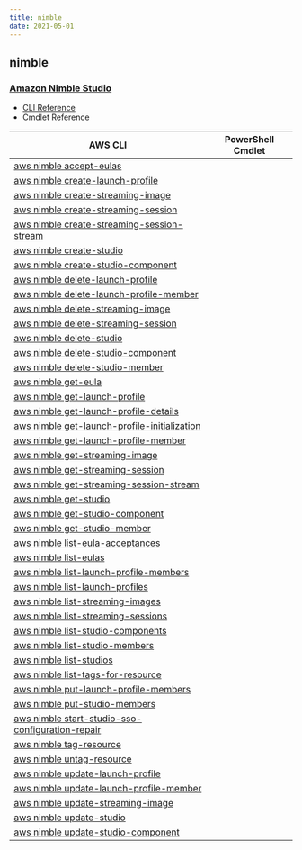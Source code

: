 ```yaml
---
title: nimble
date: 2021-05-01
---
```


## nimble

### [Amazon Nimble Studio](https://aws.amazon.com/nimble-studio/)

* [CLI Reference](https://docs.aws.amazon.com/cli/latest/reference/nimble/index.html)
* Cmdlet Reference

|AWS CLI|PowerShell Cmdlet|
|----|----|
|[aws nimble accept-eulas](https://docs.aws.amazon.com/cli/latest/reference/nimble/accept-eulas.html)||
|[aws nimble create-launch-profile](https://docs.aws.amazon.com/cli/latest/reference/nimble/create-launch-profile.html)||
|[aws nimble create-streaming-image](https://docs.aws.amazon.com/cli/latest/reference/nimble/create-streaming-image.html)||
|[aws nimble create-streaming-session](https://docs.aws.amazon.com/cli/latest/reference/nimble/create-streaming-session.html)||
|[aws nimble create-streaming-session-stream](https://docs.aws.amazon.com/cli/latest/reference/nimble/create-streaming-session-stream.html)||
|[aws nimble create-studio](https://docs.aws.amazon.com/cli/latest/reference/nimble/create-studio.html)||
|[aws nimble create-studio-component](https://docs.aws.amazon.com/cli/latest/reference/nimble/create-studio-component.html)||
|[aws nimble delete-launch-profile](https://docs.aws.amazon.com/cli/latest/reference/nimble/delete-launch-profile.html)||
|[aws nimble delete-launch-profile-member](https://docs.aws.amazon.com/cli/latest/reference/nimble/delete-launch-profile-member.html)||
|[aws nimble delete-streaming-image](https://docs.aws.amazon.com/cli/latest/reference/nimble/delete-streaming-image.html)||
|[aws nimble delete-streaming-session](https://docs.aws.amazon.com/cli/latest/reference/nimble/delete-streaming-session.html)||
|[aws nimble delete-studio](https://docs.aws.amazon.com/cli/latest/reference/nimble/delete-studio.html)||
|[aws nimble delete-studio-component](https://docs.aws.amazon.com/cli/latest/reference/nimble/delete-studio-component.html)||
|[aws nimble delete-studio-member](https://docs.aws.amazon.com/cli/latest/reference/nimble/delete-studio-member.html)||
|[aws nimble get-eula](https://docs.aws.amazon.com/cli/latest/reference/nimble/get-eula.html)||
|[aws nimble get-launch-profile](https://docs.aws.amazon.com/cli/latest/reference/nimble/get-launch-profile.html)||
|[aws nimble get-launch-profile-details](https://docs.aws.amazon.com/cli/latest/reference/nimble/get-launch-profile-details.html)||
|[aws nimble get-launch-profile-initialization](https://docs.aws.amazon.com/cli/latest/reference/nimble/get-launch-profile-initialization.html)||
|[aws nimble get-launch-profile-member](https://docs.aws.amazon.com/cli/latest/reference/nimble/get-launch-profile-member.html)||
|[aws nimble get-streaming-image](https://docs.aws.amazon.com/cli/latest/reference/nimble/get-streaming-image.html)||
|[aws nimble get-streaming-session](https://docs.aws.amazon.com/cli/latest/reference/nimble/get-streaming-session.html)||
|[aws nimble get-streaming-session-stream](https://docs.aws.amazon.com/cli/latest/reference/nimble/get-streaming-session-stream.html)||
|[aws nimble get-studio](https://docs.aws.amazon.com/cli/latest/reference/nimble/get-studio.html)||
|[aws nimble get-studio-component](https://docs.aws.amazon.com/cli/latest/reference/nimble/get-studio-component.html)||
|[aws nimble get-studio-member](https://docs.aws.amazon.com/cli/latest/reference/nimble/get-studio-member.html)||
|[aws nimble list-eula-acceptances](https://docs.aws.amazon.com/cli/latest/reference/nimble/list-eula-acceptances.html)||
|[aws nimble list-eulas](https://docs.aws.amazon.com/cli/latest/reference/nimble/list-eulas.html)||
|[aws nimble list-launch-profile-members](https://docs.aws.amazon.com/cli/latest/reference/nimble/list-launch-profile-members.html)||
|[aws nimble list-launch-profiles](https://docs.aws.amazon.com/cli/latest/reference/nimble/list-launch-profiles.html)||
|[aws nimble list-streaming-images](https://docs.aws.amazon.com/cli/latest/reference/nimble/list-streaming-images.html)||
|[aws nimble list-streaming-sessions](https://docs.aws.amazon.com/cli/latest/reference/nimble/list-streaming-sessions.html)||
|[aws nimble list-studio-components](https://docs.aws.amazon.com/cli/latest/reference/nimble/list-studio-components.html)||
|[aws nimble list-studio-members](https://docs.aws.amazon.com/cli/latest/reference/nimble/list-studio-members.html)||
|[aws nimble list-studios](https://docs.aws.amazon.com/cli/latest/reference/nimble/list-studios.html)||
|[aws nimble list-tags-for-resource](https://docs.aws.amazon.com/cli/latest/reference/nimble/list-tags-for-resource.html)||
|[aws nimble put-launch-profile-members](https://docs.aws.amazon.com/cli/latest/reference/nimble/put-launch-profile-members.html)||
|[aws nimble put-studio-members](https://docs.aws.amazon.com/cli/latest/reference/nimble/put-studio-members.html)||
|[aws nimble start-studio-sso-configuration-repair](https://docs.aws.amazon.com/cli/latest/reference/nimble/start-studio-sso-configuration-repair.html)||
|[aws nimble tag-resource](https://docs.aws.amazon.com/cli/latest/reference/nimble/tag-resource.html)||
|[aws nimble untag-resource](https://docs.aws.amazon.com/cli/latest/reference/nimble/untag-resource.html)||
|[aws nimble update-launch-profile](https://docs.aws.amazon.com/cli/latest/reference/nimble/update-launch-profile.html)||
|[aws nimble update-launch-profile-member](https://docs.aws.amazon.com/cli/latest/reference/nimble/update-launch-profile-member.html)||
|[aws nimble update-streaming-image](https://docs.aws.amazon.com/cli/latest/reference/nimble/update-streaming-image.html)||
|[aws nimble update-studio](https://docs.aws.amazon.com/cli/latest/reference/nimble/update-studio.html)||
|[aws nimble update-studio-component](https://docs.aws.amazon.com/cli/latest/reference/nimble/update-studio-component.html)||

